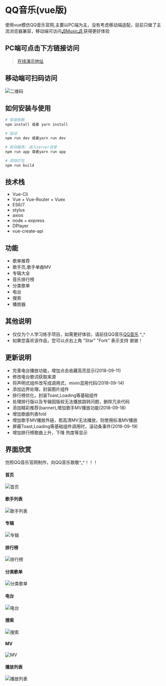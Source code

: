 # QQ音乐(vue版)

使用vue模仿QQ音乐官网,主要以PC端为主，没有考虑移动端适配，目前只做了主流浏览器兼容，移动端可访问[♫Music♫](http://tannnb.com/h5music),获得更好体验

## PC端可点击下方链接访问
> [在线演示地址](http://tannnb.com/pcmusic)

## 移动端可扫码访问
![二维码](https://qr.api.cli.im/qr?data=http%253A%252F%252Ftannnb.com%252Fh5music&level=H&transparent=false&bgcolor=%23ffffff&forecolor=%23000000&blockpixel=12&marginblock=1&logourl=&size=280&kid=cliim&key=cee72587fe4c6b20b1b5c8cd72880398)

## 如何安装与使用

``` bash
# 安装依赖
npm install 或者 yarn install

# 启动
npm run dev 或者yarn run dev

# 启动服务: 进入server目录
npm run app 或者yarn run app

# 项目打包
npm run build
```

## 技术栈

- Vue-Cli
- Vue + Vue-Router + Vuex
- ES6/7
- stylus
- axios
- node + express
- DPlayer
- vue-create-api



## 功能

- 歌单推荐
- 歌手页,歌手单曲MV
- 专辑大全
- 音乐排行榜
- 分类歌单
- 电台
- 搜索
- 播放器




## 其他说明
- 仅仅为个人学习练手项目，如需更好体验，请前往QQ音乐[QQ音乐](https://y.qq.com) ^_^
- 如果您喜欢该作品，您可以点右上角 "Star" "Fork" 表示支持 谢谢！



## 更新说明
- 完善电台播放功能，增加点击收藏高亮显示(2018-09-11)
- 修改电台歌词获取来源
- 将声明式组件改写成调用式，mixin混用代码(2018-09-14)
- 添加边界处理，封装图片组件
- 排行榜优化，封装Toast,Loading等基础组件
- 处理排行版以及专辑因版权无法播放跳转问题，删除亢余代码
- 添加精彩推荐(banner),增加歌手MV播放功能(2018-09-18)
- 增加歌曲列表fold
- 增加歌手MV播放外链，若高清MV无法播放，则使用标准MV播放
- 屏蔽Toast,Loading等基础组件调用时，滚动条事件(2018-09-19)
- 增加排行榜歌曲上升，下降 热度等显示




## 界面欣赏

仿照QQ音乐官网制作，向QQ音乐致敬^_^！！！

#### 首页
![首页](https://raw.githubusercontent.com/tannnb/qq_music/master/screenshots/1.jpg)

#### 歌手列表
![歌手列表](https://raw.githubusercontent.com/tannnb/qq_music/master/screenshots/2.jpg)

#### 专辑
![专辑](https://raw.githubusercontent.com/tannnb/qq_music/master/screenshots/3.jpg)

#### 排行榜
![排行榜](https://raw.githubusercontent.com/tannnb/qq_music/master/screenshots/4.jpg)

#### 分类歌单
![分类歌单](https://raw.githubusercontent.com/tannnb/qq_music/master/screenshots/5.jpg)

#### 电台
![电台](https://raw.githubusercontent.com/tannnb/qq_music/master/screenshots/6.jpg)

#### 搜索
![搜索](https://raw.githubusercontent.com/tannnb/qq_music/master/screenshots/7.jpg)

#### MV
![MV](https://raw.githubusercontent.com/tannnb/qq_music/master/screenshots/9.png)

#### 播放列表
![播放列表](https://raw.githubusercontent.com/tannnb/qq_music/master/screenshots/8.jpg)

